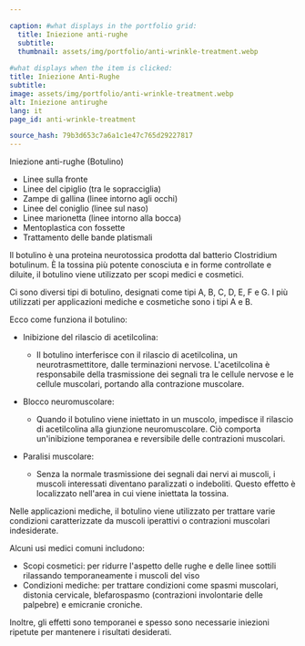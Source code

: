 ```yaml
---

caption: #what displays in the portfolio grid:
  title: Iniezione anti-rughe
  subtitle: 
  thumbnail: assets/img/portfolio/anti-wrinkle-treatment.webp
  
#what displays when the item is clicked:
title: Iniezione Anti-Rughe
subtitle: 
image: assets/img/portfolio/anti-wrinkle-treatment.webp
alt: Iniezione antirughe
lang: it
page_id: anti-wrinkle-treatment

source_hash: 79b3d653c7a6a1c1e47c765d29227817
---
```

Iniezione anti-rughe (Botulino)
- Linee sulla fronte
- Linee del cipiglio (tra le sopracciglia)
- Zampe di gallina (linee intorno agli occhi)
- Linee del coniglio (linee sul naso)
- Linee marionetta (linee intorno alla bocca)
- Mentoplastica con fossette
- Trattamento delle bande platismali

Il botulino è una proteina neurotossica prodotta dal batterio Clostridium botulinum. È la tossina più potente conosciuta e in forme controllate e diluite, il botulino viene utilizzato per scopi medici e cosmetici.

Ci sono diversi tipi di botulino, designati come tipi A, B, C, D, E, F e G. I più utilizzati per applicazioni mediche e cosmetiche sono i tipi A e B.

Ecco come funziona il botulino:
- Inibizione del rilascio di acetilcolina:
  - Il botulino interferisce con il rilascio di acetilcolina, un neurotrasmettitore, dalle terminazioni nervose. L'acetilcolina è responsabile della trasmissione dei segnali tra le cellule nervose e le cellule muscolari, portando alla contrazione muscolare.

- Blocco neuromuscolare:
  - Quando il botulino viene iniettato in un muscolo, impedisce il rilascio di acetilcolina alla giunzione neuromuscolare. Ciò comporta un'inibizione temporanea e reversibile delle contrazioni muscolari.

- Paralisi muscolare:
  - Senza la normale trasmissione dei segnali dai nervi ai muscoli, i muscoli interessati diventano paralizzati o indeboliti. Questo effetto è localizzato nell'area in cui viene iniettata la tossina.

Nelle applicazioni mediche, il botulino viene utilizzato per trattare varie condizioni caratterizzate da muscoli iperattivi o contrazioni muscolari indesiderate.

Alcuni usi medici comuni includono:
- Scopi cosmetici: per ridurre l'aspetto delle rughe e delle linee sottili rilassando temporaneamente i muscoli del viso
- Condizioni mediche: per trattare condizioni come spasmi muscolari, distonia cervicale, blefarospasmo (contrazioni involontarie delle palpebre) e emicranie croniche.

Inoltre, gli effetti sono temporanei e spesso sono necessarie iniezioni ripetute per mantenere i risultati desiderati.